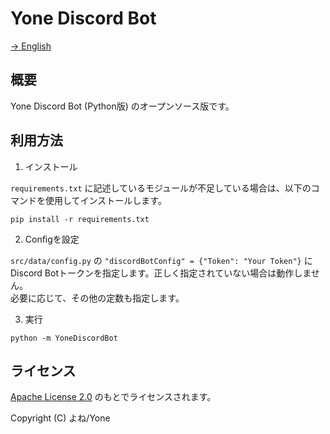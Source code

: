 # Yone Discord Bot

[→ English](./README.md)

## 概要

Yone Discord Bot (Python版) のオープンソース版です。

## 利用方法

1. インストール

`requirements.txt` に記述しているモジュールが不足している場合は、以下のコマンドを使用してインストールします。

```
pip install -r requirements.txt
```

2. Configを設定

`src/data/config.py` の `"discordBotConfig" = {"Token": "Your Token"}` にDiscord Botトークンを指定します。正しく指定されていない場合は動作しません。  
必要に応じて、その他の定数も指定します。

3. 実行

```
python -m YoneDiscordBot
```

## ライセンス

[Apache License 2.0](./LICENSE) のもとでライセンスされます。

Copyright (C) よね/Yone
